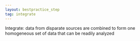 ```yaml
---
layout: bestpractice_step
tag: integrate
---
```


Integrate: data from disparate sources are combined to form one homogeneous set of data that can be readily analyzed
